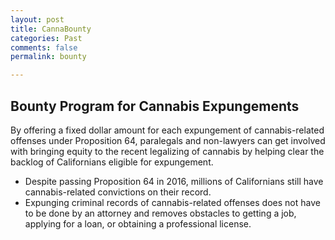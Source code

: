 ```yaml
---
layout: post
title: CannaBounty
categories: Past
comments: false
permalink: bounty

---
```

## Bounty Program for Cannabis Expungements ##

By offering a fixed dollar amount for each expungement of cannabis-related offenses under Proposition 64, paralegals and non-lawyers can get involved with bringing equity to the recent legalizing of cannabis by helping clear the backlog of Californians eligible for expungement. 

* Despite passing Proposition 64 in 2016, millions of Californians still have cannabis-related convictions on their record.
* Expunging criminal records of cannabis-related offenses does not have to be done by an attorney and removes obstacles to getting a job, applying for a loan, or obtaining a professional license. 

<!--more-->
